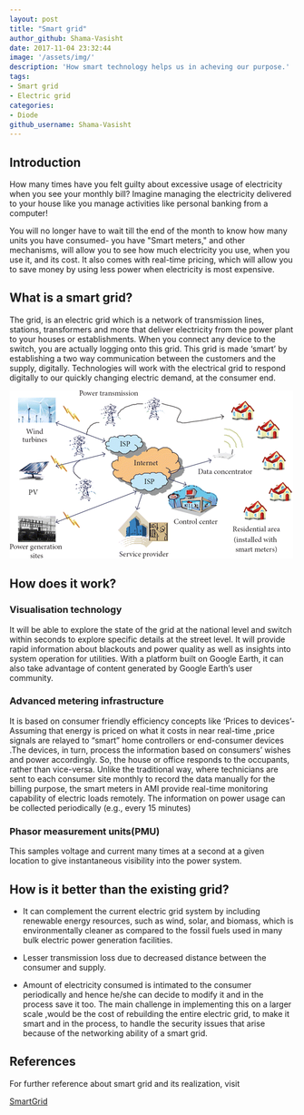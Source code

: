 ```yaml
---
layout: post
title: "Smart grid"
author_github: Shama-Vasisht
date: 2017-11-04 23:32:44
image: '/assets/img/'
description: 'How smart technology helps us in acheving our purpose.'
tags:
- Smart grid
- Electric grid
categories:
- Diode
github_username: Shama-Vasisht
---
```


## Introduction

How many times have you felt guilty about excessive usage of electricity when you see your monthly bill? Imagine managing the electricity delivered to your house like you manage activities like personal banking from a computer!

You will no longer have to wait till the end of the month to know how many units you have consumed- you have "Smart meters," and other mechanisms, will allow you to see how much electricity you use, when you use it, and its cost. It also comes with real-time pricing, which will allow you to save money by using less power when electricity is most expensive.

## What is a smart grid?

The grid, is an electric grid which is a network of transmission lines, stations, transformers and more that deliver electricity from the power plant to your houses or establishments. When you connect any device to the switch, you are actually logging onto this grid. This grid is made ‘smart’ by establishing a two way communication between the customers and the supply, digitally. Technologies will work with the electrical grid to respond digitally to our quickly changing electric demand, at the consumer end.

![Smart Grid](/blog/assets/img/smart-grid/smart-grid.gif)

## How does it work?

### Visualisation technology 

It will be able to explore the state of the grid at the national level and switch within seconds to explore specific details at the street level. It will provide rapid information about blackouts and power quality as well as insights into system operation for utilities. With a platform built on Google Earth, it can also take advantage of content generated by Google Earth’s user community.

### Advanced metering infrastructure 

It is based on consumer friendly efficiency concepts like ‘Prices to devices’-Assuming that energy is priced on what it costs in near real-time ,price signals are relayed to “smart” home controllers or end-consumer devices .The devices, in turn, process the information based on consumers’ wishes and power accordingly. So, the house or office responds to the occupants, rather than vice-versa. Unlike the traditional way, where technicians are sent to each consumer site monthly to record the data manually for the billing purpose, the smart meters in AMI provide real-time monitoring capability of electric loads remotely. The information on power usage can be collected periodically (e.g., every 15 minutes)

### Phasor measurement units(PMU) 

This samples voltage and current many times at a second at a given location to give instantaneous visibility into the power system.

## How is it better than the existing grid?

* It can complement the current electric grid system by including renewable energy resources, such as wind, solar, and biomass, which is environmentally cleaner as compared to the fossil fuels used in many bulk electric power generation facilities.

* Lesser transmission loss due to decreased distance between the consumer and supply.

* Amount of electricity consumed is intimated to the consumer periodically and hence he/she can decide to modify it and in the process save it too. The main challenge in implementing this on a larger scale ,would be the cost of rebuilding the entire electric grid, to make it smart and in the process, to handle the security issues that arise because of the networking ability of a smart grid.

## References

For further reference about smart grid and its realization, visit

[SmartGrid](https://energy.gov/oe/activities/technology-development/grid-modernization-and-smart-grid)
